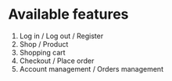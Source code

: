 # Available features

1. Log in / Log out / Register
2. Shop / Product
3. Shopping cart
4. Checkout / Place order
5. Account management / Orders management
